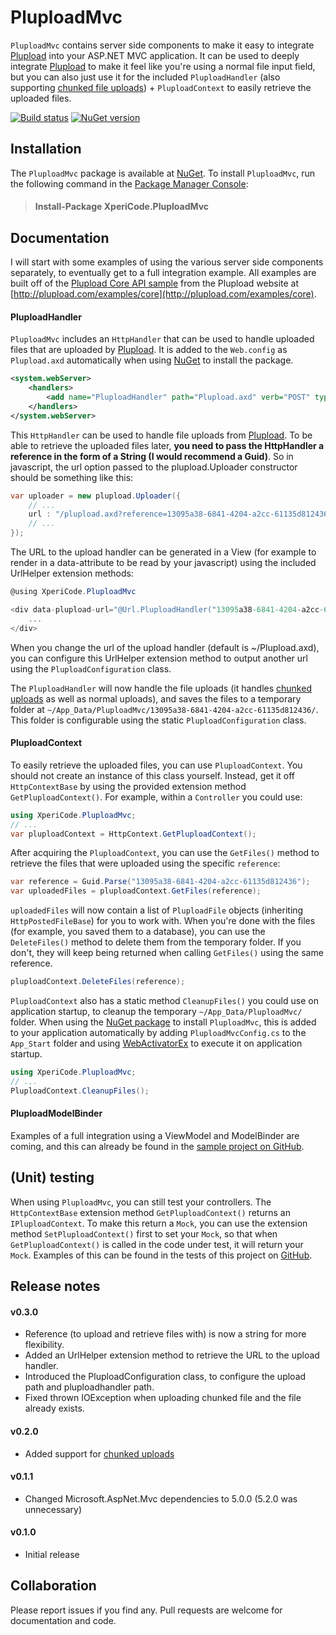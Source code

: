 # PluploadMvc

`PluploadMvc` contains server side components to make it easy to integrate [Plupload](http://plupload.com) into your ASP.NET MVC application. It can be used to deeply integrate [Plupload](http://plupload.com) to make it feel like you're using a normal file input field, but you can also just use it for the included `PluploadHandler` (also supporting [chunked file uploads](http://plupload.com/docs/Chunking)) + `PluploadContext` to easily retrieve the uploaded files. 

[![Build status](http://img.shields.io/appveyor/ci/mwijnands/pluploadmvc.svg?style=flat)](https://ci.appveyor.com/project/mwijnands/pluploadmvc) [![NuGet version](http://img.shields.io/nuget/v/XperiCode.PluploadMvc.svg?style=flat)](https://www.nuget.org/packages/XperiCode.PluploadMvc)

## Installation

The `PluploadMvc` package is available at [NuGet](https://www.nuget.org/packages/XperiCode.PluploadMvc). To install `PluploadMvc`, run the following command in the [Package Manager Console](http://docs.nuget.org/docs/start-here/using-the-package-manager-console):

> #### Install-Package XperiCode.PluploadMvc

## Documentation

I will start with some examples of using the various server side components separately, to eventually get to a full integration example. All examples are built off of the [Plupload Core API sample](http://plupload.com/examples/core) from the Plupload website at [http://plupload.com/examples/core](http://plupload.com/examples/core).

#### PluploadHandler

`PluploadMvc` includes an `HttpHandler` that can be used to handle uploaded files that are uploaded by [Plupload](http://plupload.com). It is added to the `Web.config` as `Plupload.axd` automatically when using [NuGet]([NuGet](https://www.nuget.org/packages/XperiCode.PluploadMvc)) to install the package.

```xml
<system.webServer>
    <handlers>
        <add name="PluploadHandler" path="Plupload.axd" verb="POST" type="XperiCode.PluploadMvc.PluploadHandler, XperiCode.PluploadMvc" />
    </handlers>
</system.webServer>
```

This `HttpHandler` can be used to handle file uploads from [Plupload](http://plupload.com). To be able to retrieve the uploaded files later, **you need to pass the HttpHandler a reference in the form of a String (I would recommend a Guid)**. So in javascript, the url option passed to the plupload.Uploader constructor should be something like this:

```c#
var uploader = new plupload.Uploader({
    // ...
    url : "/plupload.axd?reference=13095a38-6841-4204-a2cc-61135d812436",
    // ...
});
```

The URL to the upload handler can be generated in a View (for example to render in a data-attribute to be read by your javascript) using the included UrlHelper extension methods:

```c#
@using XperiCode.PluploadMvc

<div data-plupload-url="@Url.PluploadHandler("13095a38-6841-4204-a2cc-61135d812436")">
	...
</div>

```

When you change the url of the upload handler (default is ~/Plupload.axd), you can configure this UrlHelper extension method to output another url using the `PluploadConfiguration` class.

The `PluploadHandler` will now handle the file uploads (it handles [chunked uploads](http://plupload.com/docs/Chunking) as well as normal uploads), and saves the files to a temporary folder at `~/App_Data/PluploadMvc/13095a38-6841-4204-a2cc-61135d812436/`. This folder is configurable using the static `PluploadConfiguration` class.

#### PluploadContext

To easily retrieve the uploaded files, you can use `PluploadContext`. You should not create an instance of this class yourself. Instead, get it off `HttpContextBase` by using the provided extension method `GetPluploadContext()`. For example, within a `Controller` you could use:

```c#
using XperiCode.PluploadMvc;
// ...
var pluploadContext = HttpContext.GetPluploadContext();
```

After acquiring the `PluploadContext`, you can use the `GetFiles()` method to retrieve the files that were uploaded using the specific `reference`:

```c#
var reference = Guid.Parse("13095a38-6841-4204-a2cc-61135d812436");
var uploadedFiles = pluploadContext.GetFiles(reference);
```

`uploadedFiles` will now contain a list of `PluploadFile` objects (inheriting `HttpPostedFileBase`) for you to work with. When you're done with the files (for example, you saved them to a database), you can use the `DeleteFiles()` method to delete them from the temporary folder. If you don't, they will keep being returned when calling `GetFiles()` using the same reference.

```c#
pluploadContext.DeleteFiles(reference);
```

`PluploadContext` also has a static method `CleanupFiles()` you could use on application startup, to cleanup the temporary `~/App_Data/PluploadMvc/` folder. When using the [NuGet package](https://www.nuget.org/packages/XperiCode.PluploadMvc) to install `PluploadMvc`, this is added to your application automatically by adding `PluploadMvcConfig.cs` to the `App_Start` folder and using [WebActivatorEx](https://www.nuget.org/packages/WebActivatorEx/2.0.0) to execute it on application startup.

```c#
using XperiCode.PluploadMvc;
// ...
PluploadContext.CleanupFiles();
```

#### PluploadModelBinder

Examples of a full integration using a ViewModel and ModelBinder are coming, and this can already be found in the [sample project on GitHub](https://github.com/mwijnands/PluploadMvc/tree/master/PluploadMvc.Sample).

## (Unit) testing

When using `PluploadMvc`, you can still test your controllers. The `HttpContextBase` extension method `GetPluploadContext()` returns an `IPluploadContext`. To make this return a `Mock`, you can use the extension method `SetPluploadContext()` first to set your `Mock`, so that when `GetPluploadContext()` is called in the code under test, it will return your `Mock`. Examples of this can be found in the tests of this project on [GitHub](https://github.com/mwijnands/PluploadMvc).

## Release notes

#### v0.3.0

- Reference (to upload and retrieve files with) is now a string for more flexibility.
- Added an UrlHelper extension method to retrieve the URL to the upload handler.
- Introduced the PluploadConfiguration class, to configure the upload path and pluploadhandler path.
- Fixed thrown IOException when uploading chunked file and the file already exists.

#### v0.2.0

- Added support for [chunked uploads](http://plupload.com/docs/Chunking)

#### v0.1.1
- Changed Microsoft.AspNet.Mvc dependencies to 5.0.0 (5.2.0 was unnecessary)

#### v0.1.0

- Initial release

## Collaboration

Please report issues if you find any. Pull requests are welcome for documentation and code.
